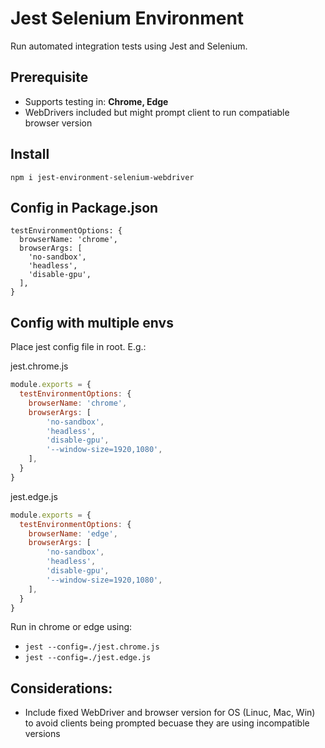# Jest Selenium Environment
Run automated integration tests using Jest and Selenium. 

## Prerequisite
* Supports testing in: **Chrome, Edge**  
* WebDrivers included but might prompt client to run compatiable browser version

## Install
```
npm i jest-environment-selenium-webdriver
```

## Config in Package.json
```
testEnvironmentOptions: {
  browserName: 'chrome',
  browserArgs: [
    'no-sandbox',
    'headless',
    'disable-gpu',
  ],
}
```

## Config with multiple envs
Place jest config file in root. E.g.:

jest.chrome.js
``` js
module.exports = {
  testEnvironmentOptions: {
    browserName: 'chrome',
    browserArgs: [
        'no-sandbox',
        'headless',
        'disable-gpu',
        '--window-size=1920,1080',
    ],
  }
}
```

jest.edge.js
``` js
module.exports = {
  testEnvironmentOptions: {
    browserName: 'edge',
    browserArgs: [
        'no-sandbox',
        'headless',
        'disable-gpu',
        '--window-size=1920,1080',
    ],
  }
}
```

Run in chrome or edge using: 
* `jest --config=./jest.chrome.js`
* `jest --config=./jest.edge.js`

## Considerations: 
* Include fixed WebDriver and browser version for OS (Linuc, Mac, Win) to avoid clients being prompted becuase they are using incompatible versions
